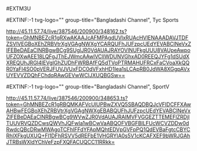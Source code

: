 #EXTM3U

#EXTINF:-1 tvg-logo="" group-title="Bangladashi Channel", Tyc Sports

http://45.11.57.74/live/387546/200900/348162.ts?token=GhMNBEZcR1gRXwAKAAJcAFMPAgdUVlxRUAcHVlENAAADAVJTDFZSVlVEGBoXEhZRBVtrXgVGAgNWXgYCARQUFhJUFzpcUEdYEVABClNeVxZIFEBeDAEaClNRBgwBCg9SUglJR0VdAUAJRAYOVlNUFkgUUU8VAUpeAwpoUFZOXwAEE18LQFgJThEJWmcAAwlVClIWDUNVGhxAD0REEQJYFg1dSUdXXREQUhJRGl4IEVgIGhZUDhFWRBAfFQ5dTVoPTRMAHUFRCxFaCVoaXkQQR0YaFl4SO0pVERJFUVJVUxFDC0dVFxhHD1Iea1sLCApRB0JdWA8XGgpAVxUYEVVZDQhFChdqRAwGEVwWClJXUQBGSw==

#EXTINF:-1 tvg-logo="" group-title="Bangladashi Channel", SportV

http://45.11.57.74/live/387546/200900/348653.ts?token=GhMNBEZcR1gRBQMKAFVcUlUPBwZXVQ5SBAQDBQJcVFIDCFFXAwAHBwFEGBoXEhZRBVtrXgVGAgNWXgEBABQUFhJUFzpcUEdYEVABClNeVxZIFEBeDAEaClNRBgwBCg9WVwZJR0VdAUAJRAIMVFVGGEZTTEMEFlZRDjlTUUVRVQZDCwsQWVhJQFwIa1wBCwVaABQOFVBGFBILFUcWCVZDDw0dRwdcQBcDRwMWAgoTCFhIFFdYFApMQhtEDVpGVFpPQ1QdEVBaFgtcCBYCRhIXFkgUXUQ+Fl1DFhRSVV5dREFbE1VHGRYIA0s5V1cKCAFXEF9bWRJGAhJTRBsWXldYChVeFzpFXQFACUQCC11RRkk=
